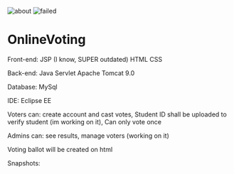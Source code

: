 ![about](https://user-images.githubusercontent.com/85578450/123108626-290a5980-d46d-11eb-878d-f32b32204c4f.png)
![failed](https://user-images.githubusercontent.com/85578450/123108652-2f003a80-d46d-11eb-9c44-8e77f91b1a1a.png)
# OnlineVoting
Front-end: JSP (I know, SUPER outdated) HTML CSS

Back-end: Java Servlet Apache Tomcat 9.0

Database: MySql

IDE: Eclipse EE

Voters can: create account and cast votes, Student ID shall be uploaded to verify student (im working on it), Can only vote once

Admins can: see results, manage voters (working on it)

Voting ballot will be created on html


Snapshots: 

